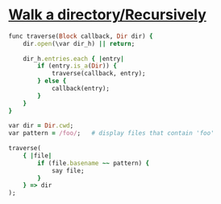 [1]: http://rosettacode.org/wiki/Walk_a_directory/Recursively

# [Walk a directory/Recursively][1]

```ruby
func traverse(Block callback, Dir dir) {
    dir.open(\var dir_h) || return;
 
    dir_h.entries.each { |entry|
        if (entry.is_a(Dir)) {
            traverse(callback, entry);
        } else {
            callback(entry);
        }
    }
}
 
var dir = Dir.cwd;
var pattern = /foo/;   # display files that contain 'foo'
 
traverse(
    { |file|
        if (file.basename ~~ pattern) {
            say file;
        }
    } => dir
);
```